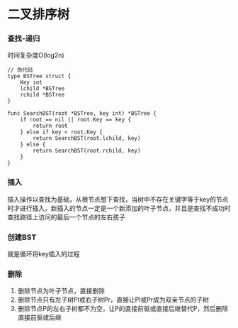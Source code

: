 # 二叉排序树

### 查找-递归
时间复杂度O(log2n)
```
// 伪代码
type BSTree struct {
    Key int
    lchild *BSTree
    rchild *BSTree
}

func SearchBST(root *BSTree, key int) *BSTree {
    if root == nil || root.Key == key {
        return root
    } else if key < root.Key {
        return SearchBST(root.lchild, key)
    } else {
        return SearchBST(root.rchild, key)
    }
}
```

### 插入
插入操作以查找为基础，从根节点想下查找，当树中不存在关键字等于key的节点时才进行插入，新插入的节点一定是一个新添加的叶子节点，并且是查找不成功时查找路径上访问的最后一个节点的左右孩子

### 创建BST
就是循环将key插入的过程

### 删除
1. 删除节点为叶子节点，直接删除
2. 删除节点只有左子树Pl或右子树Pr，直接让Pl或Pr成为双亲节点的子树
3. 删除节点P的左右子树都不为空，让P的直接前驱或直接后继替代P，然后删除直接前驱或后继
